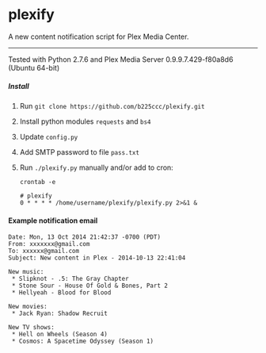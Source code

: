 plexify
=======

A new content notification script for Plex Media Center.

---

Tested with Python 2.7.6 and Plex Media Server 0.9.9.7.429-f80a8d6 (Ubuntu 64-bit)

##### Install
1. Run `git clone https://github.com/b225ccc/plexify.git`
1. Install python modules `requests` and `bs4`
1. Update `config.py`
1. Add SMTP password to file `pass.txt`
1. Run `./plexify.py` manually and/or add to cron:


    ````
    crontab -e
    
    # plexify
    0 * * * * /home/username/plexify/plexify.py 2>&1 &
    ````
   
#### Example notification email
````
Date: Mon, 13 Oct 2014 21:42:37 -0700 (PDT)
From: xxxxxxx@gmail.com
To: xxxxxx@gmail.com
Subject: New content in Plex - 2014-10-13 22:41:04

New music:
 * Slipknot - .5: The Gray Chapter
 * Stone Sour - House Of Gold & Bones, Part 2
 * Hellyeah - Blood for Blood

New movies:
 * Jack Ryan: Shadow Recruit

New TV shows:
 * Hell on Wheels (Season 4)
 * Cosmos: A Spacetime Odyssey (Season 1)
````